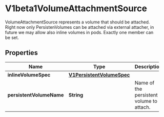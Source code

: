 

# V1beta1VolumeAttachmentSource

VolumeAttachmentSource represents a volume that should be attached. Right now only PersistenVolumes can be attached via external attacher, in future we may allow also inline volumes in pods. Exactly one member can be set.
## Properties

Name | Type | Description | Notes
------------ | ------------- | ------------- | -------------
**inlineVolumeSpec** | [**V1PersistentVolumeSpec**](V1PersistentVolumeSpec.md) |  |  [optional]
**persistentVolumeName** | **String** | Name of the persistent volume to attach. |  [optional]




